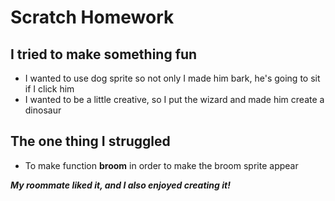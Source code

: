 # Scratch Homework

## I tried to make something fun

- I wanted to use dog sprite so not only I made him bark, he's going to sit if I click him
- I wanted to be a little creative, so I put the wizard and made him create a dinosaur

## The one thing I struggled

- To make function **broom** in order to make the broom sprite appear

***My roommate liked it, and I also enjoyed creating it!***
